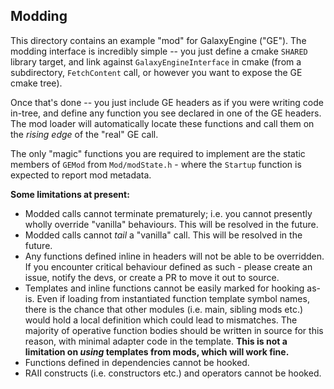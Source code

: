 ## Modding

This directory contains an example "mod" for GalaxyEngine ("GE"). The modding
interface is incredibly simple -- you just define a cmake `SHARED` library
target, and link against `GalaxyEngineInterface` in cmake (from a subdirectory,
`FetchContent` call, or however you want to expose the GE cmake tree).

Once that's done -- you just include GE headers as if you were writing code
in-tree, and define any function you see declared in one of the GE headers. The
mod loader will automatically locate these functions and call them on the
_rising edge_ of the "real" GE call.

The only "magic" functions you are required to implement are the static members
of `GEMod` from `Mod/modState.h` - where the `Startup` function is expected to
report mod metadata.

**Some limitations at present:**

- Modded calls cannot terminate prematurely; i.e. you cannot presently wholly
override "vanilla" behaviours. This will be resolved in the future.
- Modded calls cannot _tail_ a "vanilla" call. This will be resolved in the
future.
- Any functions defined inline in headers will not be able to be overridden. If
you encounter critical behaviour defined as such - please create an issue,
notify the devs, or create a PR to move it out to source.
- Templates and inline functions cannot be easily marked for hooking as-is. 
Even if loading from instantiated function template symbol names, there is the
chance that other modules (i.e. main, sibling mods etc.) would hold a local
definition which could lead to mismatches. The majority of operative function
bodies should be written in source for this reason, with minimal adapter code
in the template. **This is not a limitation on _using_ templates from mods,
which will work fine.**
- Functions defined in dependencies cannot be hooked.
- RAII constructs (i.e. constructors etc.) and operators cannot be hooked.
